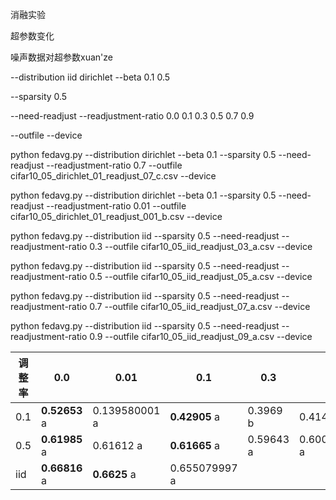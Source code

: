 消融实验

超参数变化

噪声数据对超参数xuan'ze

--distribution iid dirichlet
--beta 0.1 0.5

--sparsity 0.5

--need-readjust
--readjustment-ratio 0.0 0.1 0.3 0.5 0.7 0.9

--outfile
--device



python fedavg.py --distribution dirichlet --beta 0.1 --sparsity 0.5 --need-readjust --readjustment-ratio 0.7 --outfile cifar10_05_dirichlet_01_readjust_07_c.csv --device

python fedavg.py --distribution dirichlet --beta 0.1 --sparsity 0.5 --need-readjust --readjustment-ratio 0.01 --outfile cifar10_05_dirichlet_01_readjust_001_b.csv --device



python fedavg.py --distribution iid --sparsity 0.5 --need-readjust --readjustment-ratio 0.3 --outfile cifar10_05_iid_readjust_03_a.csv --device

python fedavg.py --distribution iid --sparsity 0.5 --need-readjust --readjustment-ratio 0.5 --outfile cifar10_05_iid_readjust_05_a.csv --device

python fedavg.py --distribution iid --sparsity 0.5 --need-readjust --readjustment-ratio 0.7 --outfile cifar10_05_iid_readjust_07_a.csv --device

python fedavg.py --distribution iid --sparsity 0.5 --need-readjust --readjustment-ratio 0.9 --outfile cifar10_05_iid_readjust_09_a.csv --device

| 调整率 | 0.0           | 0.01          | 0.1           | 0.3       | 0.5           | 0.7       | 0.9           |
| ------ | ------------- | ------------- | ------------- | --------- | ------------- | --------- | ------------- |
| 0.1    | **0.52653** a | 0.139580001 a | **0.42905** a | 0.3969 b  | 0.41441 a     | 0.29787 b | 0.427239993 a |
| 0.5    | **0.61985** a | 0.61612 a     | **0.61665** a | 0.59643 a | 0.600710005 a | 0.60968 a | **0.6187** a  |
| iid    | **0.66816** a | **0.6625** a  | 0.655079997 a |           |               |           |               |

